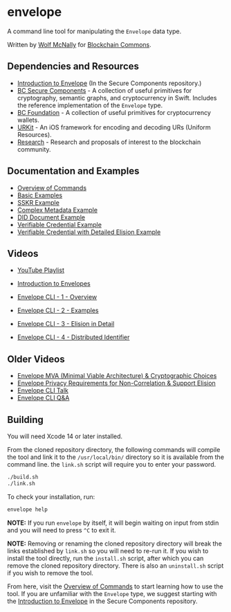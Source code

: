 # envelope

A command line tool for manipulating the `Envelope` data type.

Written by [Wolf McNally](https://wolfmcnally.com) for [Blockchain Commons](https://blockchaincommons.com/).

## Dependencies and Resources

* [Introduction to Envelope](https://github.com/BlockchainCommons/BCSwiftSecureComponents/blob/master/Docs/02-ENVELOPE.md) (In the Secure Components repository.)
* [BC Secure Components](https://github.com/BlockchainCommons/BCSwiftSecureComponents) - A collection of useful primitives for cryptography, semantic graphs, and cryptocurrency in Swift. Includes the reference implementation of the `Envelope` type.
* [BC Foundation](https://github.com/BlockchainCommons/BCSwiftFoundation) - A collection of useful primitives for cryptocurrency wallets.
* [URKit](https://github.com/BlockchainCommons/URKit) - An iOS framework for encoding and decoding URs (Uniform Resources).
* [Research](https://github.com/BlockchainCommons/Research) - Research and proposals of interest to the blockchain community.

## Documentation and Examples

* [Overview of Commands](Docs/1-Overview.md)
* [Basic Examples](Docs/2-BASIC-EXAMPLES.md)
* [SSKR Example](Docs/3-SSKR-EXAMPLE.md)
* [Complex Metadata Example](Docs/4-METADATA-EXAMPLE.md)
* [DID Document Example](Docs/5-DID-EXAMPLE.md)
* [Verifiable Credential Example](Docs/6-VC-RESIDENT-EXAMPLE.md)
* [Verifiable Credential with Detailed Elision Example](Docs/7-VC-ELISION-EXAMPLE.md)

## Videos

* [YouTube Playlist](https://www.youtube.com/playlist?list=PLCkrqxOY1FbooYwJ7ZhpJ_QQk8Az1aCnG)

* [Introduction to Envelopes](https://www.youtube.com/watch?v=tQ9SPek0mnI)

* [Envelope CLI - 1 - Overview](https://youtu.be/K2gFTyjbiYk)
* [Envelope CLI - 2 - Examples](https://youtu.be/K2gFTyjbiYk)
* [Envelope CLI - 3 - Elision in Detail](https://youtu.be/K2gFTyjbiYk)
* [Envelope CLI - 4 - Distributed Identifier](https://youtu.be/K2gFTyjbiYk)

## Older Videos

* [Envelope MVA (Minimal Viable Architecture) & Cryptographic Choices](https://www.youtube.com/watch?v=S0deyIHXukk)
* [Envelope Privacy Requirements for Non-Correlation & Support Elision](https://www.youtube.com/watch?v=ubqKJAizayU)
* [Envelope CLI Talk](https://www.youtube.com/watch?v=JowheoEIGmE)
* [Envelope CLI Q&A](https://www.youtube.com/watch?v=2MjcrKLEsSE)


## Building

You will need Xcode 14 or later installed.

From the cloned repository directory, the following commands will compile the tool and link it to the `/usr/local/bin/` directory so it is available from the command line. the `link.sh` script will require you to enter your password.

```bash
./build.sh
./link.sh
```

To check your installation, run:

```bash
envelope help
```

**NOTE:** If you run `envelope` by itself, it will begin waiting on input from stdin and you will need to press `^C` to exit it.

**NOTE:** Removing or renaming the cloned repository directory will break the links established by `link.sh` so you will need to re-run it. If you wish to install the tool directly, run the `install.sh` script, after which you can remove the cloned repository directory. There is also an `uninstall.sh` script if you wish to remove the tool.

From here, visit the [Overview of Commands](Docs/1-Overview.md) to start learning how to use the tool. If you are unfamiliar with the `Envelope` type, we suggest starting with the [Introduction to Envelope](https://github.com/BlockchainCommons/BCSwiftSecureComponents/blob/master/Docs/02-ENVELOPE.md) in the Secure Components repository.

